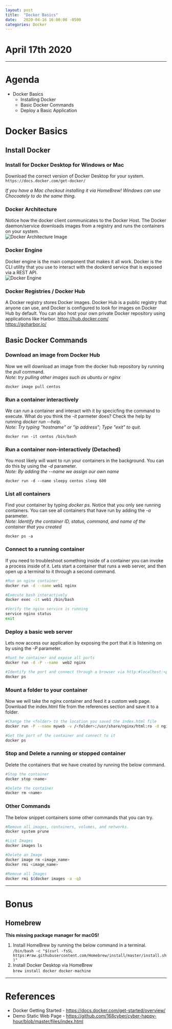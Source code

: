```yaml
---
layout: post
title:  "Docker Basics"
date:   2020-04-16 16:00:00 -0500
categories: Docker
---
```

# April 17th 2020
* * *
# Agenda
* Docker Basics
  * Installing Docker
  * Basic Docker Commands
  * Deploy a Basic Application

# Docker Basics

## Install Docker 

### Install for Docker Desktop for Windows or Mac  
Download the correct version of Docker Desktop for your system.  
`https://docs.docker.com/get-docker/`  

*If you have a Mac checkout installing it via HomeBrew! Windows can use Chocoately to do the same thing.*   


### Docker Architecture
Notice how the docker client communicates to the Docker Host. The Docker daemon/service downloads images from a registry and runs the containers on your system.  
![Docker Architecture Image](https://docs.docker.com/engine/images/architecture.svg)  

### Docker Engine
Docker engine is the main component that makes it all work. Docker is the CLI utility that you use to interact with the dockerd service that is exposed via a REST API.  
![Docker Engine](https://docs.docker.com/engine/images/engine-components-flow.png)  
  
### Docker Registries / Docker Hub  
A Docker registry stores Docker images. Docker Hub is a public registry that anyone can use, and Docker is configured to look for images on Docker Hub by default. You can also host your own private Docker repository using applications like Harbor. 
https://hub.docker.com/  
https://goharbor.io/  

## Basic Docker Commands

### Download an image from Docker Hub  
Now we will download an image from the docker hub repository by running the *pull* command.  
*Note: try pulling other images such as ubuntu or nginx*  
```
docker image pull centos
```

### Run a container interactively  
We can *run* a container and interact with it by specicfing the command to execute. What do you think the *-it* parmeter does? Check the help by running *docker run --help*.  
*Note: Try typing "hostname" or "ip address"; Type "exit" to quit.*  
```
docker run -it centos /bin/bash
```

### Run a container non-interactively (Detached)  
You most likely will want to run your containers in the background. You can do this by using the *-d* parameter.  
*Note: By adding the --name we assign our own name*    
```
docker run -d --name sleepy centos sleep 600
```

### List all containers  
Find your container by typing *docker ps*. Notice that you only see running containers. You can see all containers that have run by adding the *-a* parameter.  
*Note: Identify the container ID, status, command, and name of the container that you created*     
```
docker ps -a
```

### Connect to a running container
If you need to troubleshoot something inside of a container you can invoke a process inside of it. Lets start a container that runs a web server, and then open up a terminal to it through a second command.
```bash
#Run an nginx container
docker run -d --name web1 nginx

#Execute bash interactively
docker exec -it web1 /bin/bash

#Verify the nginx service is running
service nginx status
exit
```

### Deploy a basic web server
Lets now access our application by exposing the port that it is listening on by using the *-P* parameter.   
```bash  
#Runt he container and expose all ports
docker run -d -P --name  web2 nginx

#Identify the port and connect through a browser via http:#localhost:<port>
docker ps
```  

### Mount a folder to your container
Now we will take the nginx container and feed it a custom web page. Download the index.html file from the references section and save it to a folder.  
```bash
#Change the <folder> to the location you saved the index.html file
docker run -P --name myweb -v /<folder>:/usr/share/nginx/html:ro -d nginx

#Get the port of the container and connect to it
docker ps
```

### Stop and Delete a running or stopped container  
Delete the containers that we have created by running the below command.  
```bash
#Stop the container
docker stop <name>

#Delete the container
docker rm <name>
```

### Other Commands
The below snippet containers some other commands that you can try.
```bash
#Remove all images, containers, volumes, and networks.
docker system prune

#List Images
docker images ls

#Delete an Image
docker image rm <image_name> 
docker rmi <image_name>

#Remove all Images
docker rmi $(docker images -a -q)
```

* * *

# Bonus
## Homebrew  
**This missing package manager for macOS!** 

1. Install HomeBrew by running the below command in a terminal.  
`/bin/bash -c "$(curl -fsSL https:#raw.githubusercontent.com/Homebrew/install/master/install.sh)"`
2. Install Docker Desktop via HomeBrew  
`brew install docker docker-machine`

* * *

# References
* Docker Getting Started - https://docs.docker.com/get-started/overview/
* Demo Static Web Page - https://github.com/168cyber/cyber-happy-hour/blob/master/files/index.html